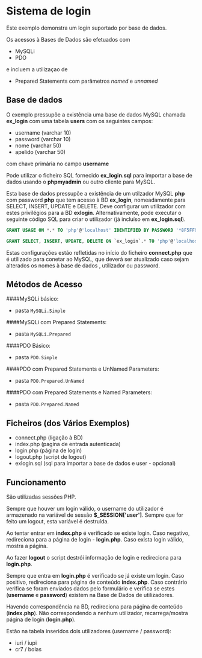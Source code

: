 # Sistema de login

Este exemplo demonstra um login suportado por base de dados.

Os acessos à Bases de Dados são efetuados com 

* MySQLi
* PDO

e incluem a utilizaçao de 

* Prepared Statements com parâmetros *named* e *unnamed*

## Base de dados

O exemplo pressupõe a existência uma base de dados MySQL
chamada **ex_login** com uma tabela **users** com os seguintes campos:
* username (varchar 10)
* password (varchar 10)
* nome (varchar 50)
* apelido (varchar 50)

com chave primária no campo **username**

Pode utilizar o ficheiro SQL fornecido **ex_login.sql** para importar a base de dados usando o **phpmyadmin** ou outro cliente para MySQL.

Esta base de dados pressupõe a existência de um utilzador MySQL **php** com password **php** que tem acesso à BD **ex_login**, nomeadamente para SELECT, INSERT, UPDATE e DELETE. Deve configurar um utilizador com estes privilégios para a BD **exlogin**. Alternativamente, pode executar o seguinte código SQL para criar o utilizador (já incluíso em **ex_login.sql**).

```sql
GRANT USAGE ON *.* TO 'php'@'localhost' IDENTIFIED BY PASSWORD '*8F5FF90079BC601F8EA7C148475658E65A0C029D';

GRANT SELECT, INSERT, UPDATE, DELETE ON `ex_login`.* TO 'php'@'localhost';
```

Estas configurações estão refletidas no início do ficheiro **connect.php** que é utilizado para conetar ao MySQL, que deverá ser atualizado caso sejam alterados os nomes à base de dados , utilizador ou password.

## Métodos de Acesso

####MySQLi básico:

* pasta `MySQLi.Simple`
 
####MySQLi com Prepared Statements:

* pasta `MySQLi.Prepared`		

####PDO Básico:

* pasta `PDO.Simple`

####PDO com Prepared Statements e UnNamed Parameters:

* pasta `PDO.Prepared.UnNamed`

####PDO com Prepared Statements e Named Parameters:

* pasta `PDO.Prepared.Named`	



## Ficheiros (dos Vários Exemplos)
* connect.php (ligação à BD)
* index.php (pagina de entrada autenticada)
* login.php (página de login)
* logout.php (script de logout)
* exlogin.sql (sql para importar a base de dados e user - opcional)

## Funcionamento

São utilizadas sessões PHP.

Sempre que houver um login válido, o username do utilizador é armazenado na variável de sessão **$_SESSION['user']**. Sempre que for feito um logout, esta variável é destruída.

Ao tentar entrar em **index.php** é verificado se existe login. Caso negativo, redireciona para a página de login - **login.php**. Caso exista login válido, mostra a página.

Ao fazer **logout** o script destrói informação de login e redireciona para **login.php**.

Sempre que entra em **login.php** é verificado se já existe um login. Caso positivo, redireciona para página de conteúdo **index.php**. Caso contrário verifica se foram enviados dados pelo formulário e verifica se estes (**username** e **password**) existem na Base de Dados de utilizadores.

Havendo correspondência na BD, redireciona para página de conteúdo (**index.php**). Não correspondendo a nenhum utilizador, recarrega/mostra página de login (**login.php**).

Estão na tabela inseridos dois utilizadores (username / password):
* iuri / iupi
* cr7 / bolas

 
